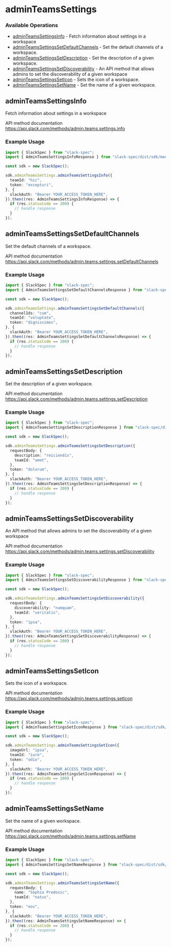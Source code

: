 # adminTeamsSettings

### Available Operations

* [adminTeamsSettingsInfo](#adminteamssettingsinfo) - Fetch information about settings in a workspace
* [adminTeamsSettingsSetDefaultChannels](#adminteamssettingssetdefaultchannels) - Set the default channels of a workspace.
* [adminTeamsSettingsSetDescription](#adminteamssettingssetdescription) - Set the description of a given workspace.
* [adminTeamsSettingsSetDiscoverability](#adminteamssettingssetdiscoverability) - An API method that allows admins to set the discoverability of a given workspace
* [adminTeamsSettingsSetIcon](#adminteamssettingsseticon) - Sets the icon of a workspace.
* [adminTeamsSettingsSetName](#adminteamssettingssetname) - Set the name of a given workspace.

## adminTeamsSettingsInfo

Fetch information about settings in a workspace

API method documentation
<https://api.slack.com/methods/admin.teams.settings.info>

### Example Usage

```typescript
import { SlackSpec } from "slack-spec";
import { AdminTeamsSettingsInfoResponse } from "slack-spec/dist/sdk/models/operations";

const sdk = new SlackSpec();

sdk.adminTeamsSettings.adminTeamsSettingsInfo({
  teamId: "hic",
  token: "excepturi",
}, {
  slackAuth: "Bearer YOUR_ACCESS_TOKEN_HERE",
}).then((res: AdminTeamsSettingsInfoResponse) => {
  if (res.statusCode == 200) {
    // handle response
  }
});
```

## adminTeamsSettingsSetDefaultChannels

Set the default channels of a workspace.

API method documentation
<https://api.slack.com/methods/admin.teams.settings.setDefaultChannels>

### Example Usage

```typescript
import { SlackSpec } from "slack-spec";
import { AdminTeamsSettingsSetDefaultChannelsResponse } from "slack-spec/dist/sdk/models/operations";

const sdk = new SlackSpec();

sdk.adminTeamsSettings.adminTeamsSettingsSetDefaultChannels({
  channelIds: "cum",
  teamId: "voluptate",
  token: "dignissimos",
}, {
  slackAuth: "Bearer YOUR_ACCESS_TOKEN_HERE",
}).then((res: AdminTeamsSettingsSetDefaultChannelsResponse) => {
  if (res.statusCode == 200) {
    // handle response
  }
});
```

## adminTeamsSettingsSetDescription

Set the description of a given workspace.

API method documentation
<https://api.slack.com/methods/admin.teams.settings.setDescription>

### Example Usage

```typescript
import { SlackSpec } from "slack-spec";
import { AdminTeamsSettingsSetDescriptionResponse } from "slack-spec/dist/sdk/models/operations";

const sdk = new SlackSpec();

sdk.adminTeamsSettings.adminTeamsSettingsSetDescription({
  requestBody: {
    description: "reiciendis",
    teamId: "amet",
  },
  token: "dolorum",
}, {
  slackAuth: "Bearer YOUR_ACCESS_TOKEN_HERE",
}).then((res: AdminTeamsSettingsSetDescriptionResponse) => {
  if (res.statusCode == 200) {
    // handle response
  }
});
```

## adminTeamsSettingsSetDiscoverability

An API method that allows admins to set the discoverability of a given workspace

API method documentation
<https://api.slack.com/methods/admin.teams.settings.setDiscoverability>

### Example Usage

```typescript
import { SlackSpec } from "slack-spec";
import { AdminTeamsSettingsSetDiscoverabilityResponse } from "slack-spec/dist/sdk/models/operations";

const sdk = new SlackSpec();

sdk.adminTeamsSettings.adminTeamsSettingsSetDiscoverability({
  requestBody: {
    discoverability: "numquam",
    teamId: "veritatis",
  },
  token: "ipsa",
}, {
  slackAuth: "Bearer YOUR_ACCESS_TOKEN_HERE",
}).then((res: AdminTeamsSettingsSetDiscoverabilityResponse) => {
  if (res.statusCode == 200) {
    // handle response
  }
});
```

## adminTeamsSettingsSetIcon

Sets the icon of a workspace.

API method documentation
<https://api.slack.com/methods/admin.teams.settings.setIcon>

### Example Usage

```typescript
import { SlackSpec } from "slack-spec";
import { AdminTeamsSettingsSetIconResponse } from "slack-spec/dist/sdk/models/operations";

const sdk = new SlackSpec();

sdk.adminTeamsSettings.adminTeamsSettingsSetIcon({
  imageUrl: "ipsa",
  teamId: "iure",
  token: "odio",
}, {
  slackAuth: "Bearer YOUR_ACCESS_TOKEN_HERE",
}).then((res: AdminTeamsSettingsSetIconResponse) => {
  if (res.statusCode == 200) {
    // handle response
  }
});
```

## adminTeamsSettingsSetName

Set the name of a given workspace.

API method documentation
<https://api.slack.com/methods/admin.teams.settings.setName>

### Example Usage

```typescript
import { SlackSpec } from "slack-spec";
import { AdminTeamsSettingsSetNameResponse } from "slack-spec/dist/sdk/models/operations";

const sdk = new SlackSpec();

sdk.adminTeamsSettings.adminTeamsSettingsSetName({
  requestBody: {
    name: "Sophia Predovic",
    teamId: "natus",
  },
  token: "eos",
}, {
  slackAuth: "Bearer YOUR_ACCESS_TOKEN_HERE",
}).then((res: AdminTeamsSettingsSetNameResponse) => {
  if (res.statusCode == 200) {
    // handle response
  }
});
```
